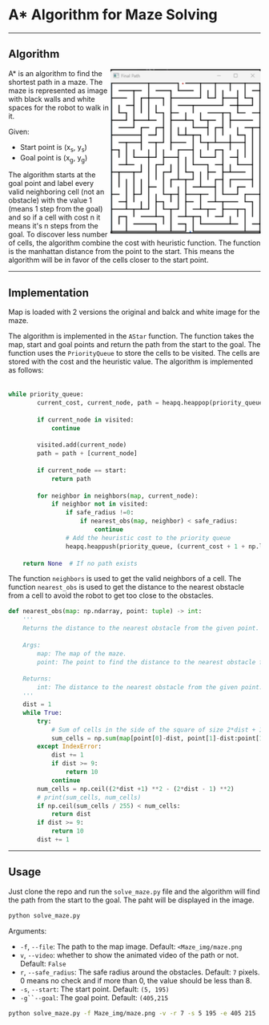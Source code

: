 # A* Algorithm for Maze Solving
--------------
## Algorithm

<img title="Final path" alt="Final path" src="path_video.gif" width=300 align='right' caption='Final path'>

A* is an algorithm to find the shortest path in a maze. The maze is represented as image with black walls and white spaces for the robot to walk in it.

Given:
- Start point is (x<sub>s</sub>, y<sub>s</sub>)
- Goal point is (x<sub>g</sub>, y<sub>g</sub>)

The algorithm starts at the goal point and label every valid neighboring cell (not an obstacle) with the value 1 (means 1 step from the goal) and so if a cell with cost n it means it's n steps from the goal. To discover less number of cells, the algorithm combine the cost with heuristic function. The function is the manhattan distance from the point to the start. This means the algorithm will be in favor of the cells closer to the start point.

--------------

## Implementation

Map is loaded with 2 versions the original and balck and white image for the maze. 

The algorithm is implemented in the `AStar` function. The function takes the map, start and goal points and return the path from the start to the goal. The function uses the `PriorityQueue` to store the cells to be visited. The cells are stored with the cost and the heuristic value. The algorithm is implemented as follows:

```python

while priority_queue:
        current_cost, current_node, path = heapq.heappop(priority_queue)
        
        if current_node in visited:
            continue

        visited.add(current_node)
        path = path + [current_node]
        
        if current_node == start:
            return path
        
        for neighbor in neighbors(map, current_node):
            if neighbor not in visited:
                if safe_radius !=0:
                    if nearest_obs(map, neighbor) < safe_radius:
                        continue
                # Add the heuristic cost to the priority queue
                heapq.heappush(priority_queue, (current_cost + 1 + np.linalg.norm(np.array(neighbor) - np.array(start)), neighbor, path))
    
    return None  # If no path exists
```

The function `neighbors` is used to get the valid neighbors of a cell. The function `nearest_obs` is used to get the distance to the nearest obstacle from a cell to avoid the robot to get too close to the obstacles.

```python
def nearest_obs(map: np.ndarray, point: tuple) -> int:
    '''
    Returns the distance to the nearest obstacle from the given point.

    Args:
        map: The map of the maze.
        point: The point to find the distance to the nearest obstacle from.

    Returns:
        int: The distance to the nearest obstacle from the given point.
    '''
    dist = 1
    while True:
        try:
            # Sum of cells in the side of the square of size 2*dist + 1
            sum_cells = np.sum(map[point[0]-dist, point[1]-dist:point[1]+dist+1]) + np.sum(map[point[0]+dist, point[1]-dist:point[1]+dist+1]) + np.sum(map[point[0]-dist+1:point[0]+dist, point[1]-dist]) + np.sum(map[point[0]-dist+1:point[0]+dist, point[1]+dist])
        except IndexError:
            dist += 1
            if dist >= 9:
                return 10
            continue
        num_cells = np.ceil((2*dist +1) **2 - (2*dist - 1) **2)
        # print(sum_cells, num_cells)
        if np.ceil(sum_cells / 255) < num_cells:
            return dist
        if dist >= 9:
            return 10
        dist += 1
```
--------------

## Usage

Just clone the repo and run the `solve_maze.py` file and the algorithm will find the path from the start to the goal. The paht will be displayed in the image.

```bash
python solve_maze.py
```

Arguments:
- `-f`, `--file`: The path to the map image. Default: `<Maze_img/maze.png`
- `v`, `--video`: whether to show the animated video of the path or not. Default: `False`
- `r`, `--safe_radius`: The safe radius around the obstacles. Default: `7` pixels. 0 means no check and if more than 0, the value should be less than 8.
- `-s`, `--start`: The start point. Default: `(5, 195)`
- `-g``--goal`: The goal point. Default: `(405,215`

```bash
python solve_maze.py -f Maze_img/maze.png -v -r 7 -s 5 195 -e 405 215
```



